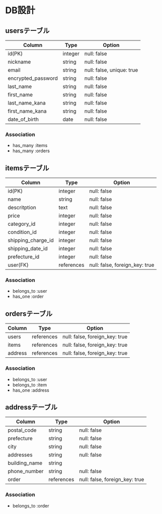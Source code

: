 # DB設計
## usersテーブル
| Column             | Type   | Option                    |
| ------------------ | ------ | ------------------------- |
| id(PK)             | integer| null: false               |
| nickname           | string | null: false               |
| email              | string | null: false, unique: true |
| encrypted_password | string | null: false               |
| last_name          | string | null: false               |
| first_name         | string | null: false               |  
| last_name_kana     | string | null: false               |
| first_name_kana    | string | null: false               |
| date_of_birth      | date   | null: false               |

### Association
- has_many :items
- has_many :orders

## itemsテーブル
| Column             | Type       | Option                         |
| ------------------ | ---------- | ------------------------------ |
| id(PK)             | integer    | null: false                    |
| name               | string     | null: false                    |
| descritption       | text       | null: false                    |
| price              | integer    | null: false                    |
| category_id        | integer    | null: false                    |
| condition_id       | integer    | null: false                    |
| shipping_charge_id | integer    | null: false                    |
| shipping_date_id   | integer    | null: false                    |
| prefecture_id      | integer    | null: false                    |
| user(FK)           | references | null: false, foreign_key: true |

### Association
- belongs_to :user
- has_one :order

## ordersテーブル
<!-- 購入記録 -->
| Column  | Type       | Option                         | 
| ------  | ---------- | ------------------------------ | 
| users   | references | null: false, foreign_key: true | 
| items   | references | null: false, foreign_key: true | 
| address | references | null: false, foreign_key: true | 

### Association
- belongs_to :user
- belongs_to :item
- has_one :address

## addressテーブル 
<!-- 発送先情報 -->
| Column        | Type       | Option                         | 
| ------------- | ------     | ------------------------------ | 
| postal_code   | string     | null: false                    | 
| prefecture    | string     | null: false                    | 
| city          | string     | null: false                    | 
| addresses     | string     | null: false                    | 
| building_name | string     |                                |  
| phone_number  | string     | null: false                    | 
| order        | references | null: false, foreign_key: true | 

### Association
- belongs_to :order